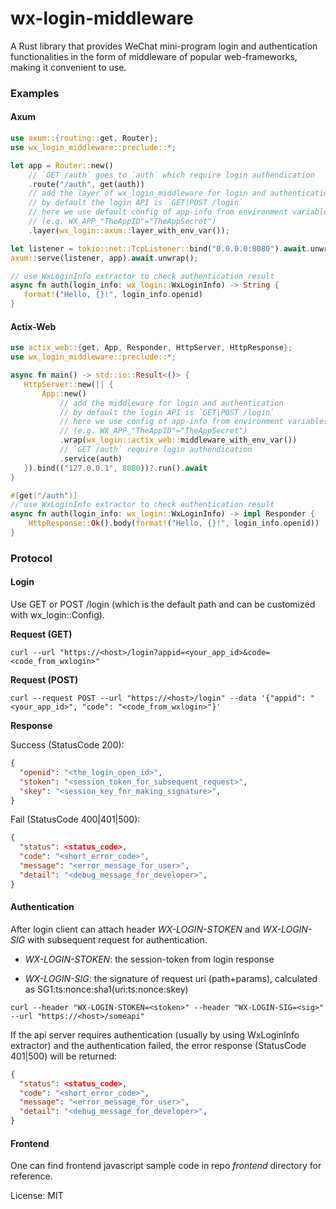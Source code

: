 # wx-login-middleware

A Rust library that provides WeChat mini-program login and authentication functionalities
in the form of middleware of popular web-frameworks, making it convenient to use.

### Examples

#### Axum

```rust
use axum::{routing::get, Router};
use wx_login_middleware::preclude::*;

let app = Router::new()
    // `GET /auth` goes to `auth` which require login authendication
    .route("/auth", get(auth))
    // add the layer of wx_login_middleware for login and authentication
    // by default the login API is `GET|POST /login`
    // here we use default config of app-info from environment variables
    // (e.g. WX_APP_"TheAppID"="TheAppSecret")
    .layer(wx_login::axum::layer_with_env_var());

let listener = tokio::net::TcpListener::bind("0.0.0.0:8080").await.unwrap();
axum::serve(listener, app).await.unwrap();

// use WxLoginInfo extractor to check authentication result
async fn auth(login_info: wx_login::WxLoginInfo) -> String {
   format!("Hello, {}!", login_info.openid)
}
```

#### Actix-Web

```rust
use actix_web::{get, App, Responder, HttpServer, HttpResponse};
use wx_login_middleware::preclude::*;

async fn main() -> std::io::Result<()> {
   HttpServer::new(|| {
       App::new()
           // add the middleware for login and authentication
           // by default the login API is `GET|POST /login`
           // here we use config of app-info from environment variables
           // (e.g. WX_APP_"TheAppID"="TheAppSecret")
           .wrap(wx_login::actix_web::middleware_with_env_var())
           // `GET /auth` require login authendication
           .service(auth)
   }).bind(("127.0.0.1", 8080))?.run().await
}

#[get("/auth")]
// use WxLoginInfo extractor to check authentication result
async fn auth(login_info: wx_login::WxLoginInfo) -> impl Responder {
    HttpResponse::Ok().body(format!("Hello, {}!", login_info.openid))
}
```

### Protocol

#### Login

Use GET or POST /login (which is the default path and can be customized with wx_login::Config).

**Request (GET)**

```shell
curl --url "https://<host>/login?appid=<your_app_id>&code=<code_from_wxlogin>"
```

**Request (POST)**

```shell
curl --request POST --url "https://<host>/login" --data '{"appid": "<your_app_id>", "code": "<code_from_wxlogin>"}'
```

**Response**

Success (StatusCode 200):

```json
{
  "openid": "<the_login_open_id>",
  "stoken": "<session_token_for_subsequent_request>",
  "skey": "<session_key_for_making_signature>",
}
```

Fail (StatusCode 400|401|500):

```json
{
  "status": <status_code>,
  "code": "<short_error_code>",
  "message": "<error_message_for_user>",
  "detail": "<debug_message_for_developer>",
}
```

#### Authentication

After login client can attach header *WX-LOGIN-STOKEN* and *WX-LOGIN-SIG* with subsequent request for authentication.

- *WX-LOGIN-STOKEN*: the session-token from login response

- *WX-LOGIN-SIG*: the signature of request uri (path+params), calculated as SG1:ts:nonce:sha1(uri:ts:nonce:skey)

```shell
curl --header "WX-LOGIN-STOKEN=<stoken>" --header "WX-LOGIN-SIG=<sig>" --url "https://<host>/someapi"
```

If the api server requires authentication (usually by using WxLoginInfo extractor) and the authentication failed,
the error response (StatusCode 401|500) will be returned:

```json
{
  "status": <status_code>,
  "code": "<short_error_code>",
  "message": "<error_message_for_user>",
  "detail": "<debug_message_for_developer>",
}
```

#### Frontend

One can find frontend javascript sample code in repo *frontend* directory for reference.


License: MIT
